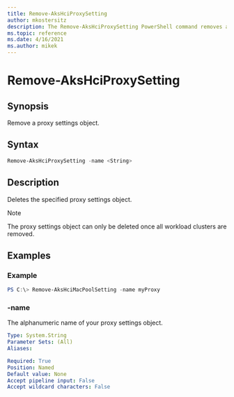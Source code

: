 ```yaml
---
title: Remove-AksHciProxySetting
author: mkostersitz
description: The Remove-AksHciProxySetting PowerShell command removes a proxy configuration.
ms.topic: reference
ms.date: 4/16/2021
ms.author: mikek
---
```


# Remove-AksHciProxySetting

## Synopsis

Remove a proxy settings object.

## Syntax

```powershell
Remove-AksHciProxySetting -name <String>
```

## Description

Deletes the specified proxy settings object.
> [!Note]
> The proxy settings object can only be deleted once all workload clusters are removed.

## Examples

### Example

```powershell
PS C:\> Remove-AksHciMacPoolSetting -name myProxy
```

### -name

The alphanumeric name of your proxy settings object.

```yaml
Type: System.String
Parameter Sets: (All)
Aliases:

Required: True
Position: Named
Default value: None
Accept pipeline input: False
Accept wildcard characters: False
```